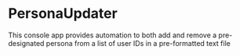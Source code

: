 # PersonaUpdater
This console app provides automation to both add and remove a pre-designated persona from a list of user IDs in a pre-formatted text file
